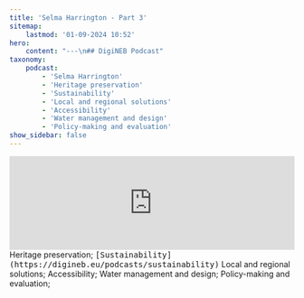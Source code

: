 ```yaml
---
title: 'Selma Harrington - Part 3'
sitemap:
    lastmod: '01-09-2024 10:52'
hero:
    content: "---\n## DigiNEB Podcast"
taxonomy:
    podcast:
        - 'Selma Harrington'
        - 'Heritage preservation'
        - 'Sustainability'
        - 'Local and regional solutions'
        - 'Accessibility'
        - 'Water management and design'
        - 'Policy-making and evaluation'
show_sidebar: false
---
```


<iframe width="100%" height="166" scrolling="no" frameborder="no" allow="autoplay" src="https://w.soundcloud.com/player/?url=https%3A//api.soundcloud.com/tracks/1908141359&color=%234b4815&auto_play=false&hide_related=false&show_comments=true&show_user=true&show_reposts=false&show_teaser=false"></iframe>
Heritage preservation;
<kbd>[Sustainability](https://digineb.eu/podcasts/sustainability)</kbd>
Local and regional solutions;
Accessibility;
Water management and design;
Policy-making and evaluation;